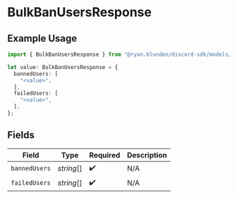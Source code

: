 # BulkBanUsersResponse

## Example Usage

```typescript
import { BulkBanUsersResponse } from "@ryan.blunden/discord-sdk/models/components";

let value: BulkBanUsersResponse = {
  bannedUsers: [
    "<value>",
  ],
  failedUsers: [
    "<value>",
  ],
};
```

## Fields

| Field              | Type               | Required           | Description        |
| ------------------ | ------------------ | ------------------ | ------------------ |
| `bannedUsers`      | *string*[]         | :heavy_check_mark: | N/A                |
| `failedUsers`      | *string*[]         | :heavy_check_mark: | N/A                |